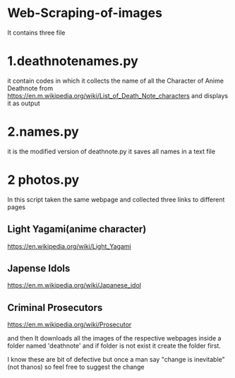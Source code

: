 # Web-Scraping-of-images
It contains three file
# 1.deathnotenames.py
it contain codes in which it collects the name of all the Character of Anime Deathnote from https://en.m.wikipedia.org/wiki/List_of_Death_Note_characters
and displays it as output
# 2.names.py
it is the modified version of deathnote.py it saves all names in a text file
# 2 photos.py
In this script taken the same webpage and collected three links to different pages
## Light Yagami(anime character)
https://en.wikipedia.org/wiki/Light_Yagami
## Japense Idols
https://en.m.wikipedia.org/wiki/Japanese_idol
## Criminal Prosecutors
https://en.m.wikipedia.org/wiki/Prosecutor

and then It downloads all the images of the respective webpages inside a folder named 'deathnote' and if folder is not exist it create the folder first.

I know these are bit of defective but once a man say "change is inevitable"(not thanos)
so feel free to suggest the change
